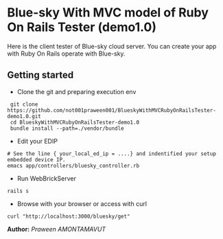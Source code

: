 Blue-sky With MVC model of Ruby On Rails Tester (demo1.0)
=========================================================
Here is the client tester of Blue-sky cloud server. You can create your app with Ruby On Rails operate with Blue-sky.


Getting started
---------------

- Clone the git and preparing execution env
```shell
 git clone https://github.com/not001praween001/BlueskyWithMVCRubyOnRailsTester-demo1.0.git
 cd BlueskyWithMVCRubyOnRailsTester-demo1.0
 bundle install --path=./vendor/bundle
```

- Edit your EDIP
```shell
# See the line { your_local_ed_ip = ....} and indentified your setup embedded device IP.
emacs app/controllers/bluesky_controller.rb
```

- Run WebBrickServer
```shell
rails s
```

- Browse with your browser or access with curl
```shell
curl "http://localhost:3000/bluesky/get"
```

**Author:** *Praween AMONTAMAVUT*
